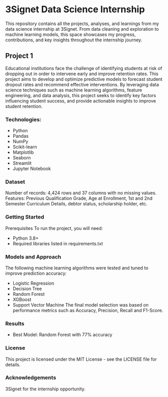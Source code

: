 # 3Signet Data Science Internship
This repository contains all the projects, analyses, and learnings from my data science internship at 3Signet. From data cleaning and exploration to machine learning models, this space showcases my progress, contributions, and key insights throughout the internship journey.
## Project 1
Educational institutions face the challenge of identifying students at risk of dropping out in order to intervene early and improve retention rates. This project aims to develop and optimize predictive models to forecast student dropout rates and recommend effective interventions. By leveraging data science techniques such as machine learning algorithms, feature engineering, and data analysis, this project seeks to identify key factors influencing student success, and provide actionable insights to improve student retention.
### Technologies:
- Python
- Pandas
- NumPy
- Scikit-learn
- Matplotlib
- Seaborn
- Streamlit
- Jupyter Notebook
### Dataset
Number of records: 4,424 rows and 37 columns with no missing values.
Features: Previous Qualification Grade, Age at Enrollment, 1st and 2nd Semester Curriculum Details, debtor status, scholarship holder, etc.
### Getting Started
Prerequisites
To run the project, you will need:
- Python 3.8+
- Required libraries listed in requirements.txt
### Models and Approach
The following machine learning algorithms were tested and tuned to improve prediction accuracy:
- Logistic Regression
- Decision Tree
- Random Forest
- XGBoost
- Support Vector Machine
The final model selection was based on performance metrics such as Accuracy, Precision, Recall and F1-Score.
### Results
- Best Model: Random Forest with 77% accuracy
### License
This project is licensed under the MIT License - see the LICENSE file for details.
### Acknowledgements
3Signet for the internship opportunity.
